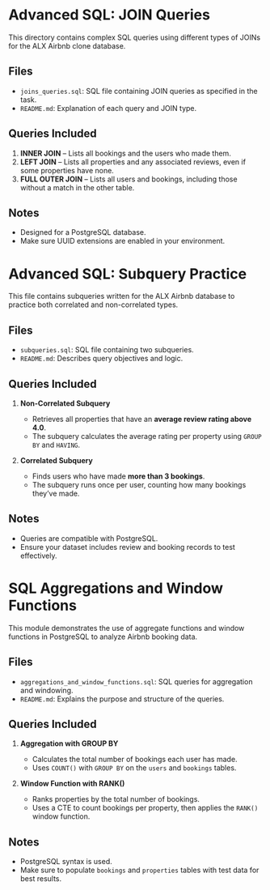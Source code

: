 # Advanced SQL: JOIN Queries

This directory contains complex SQL queries using different types of JOINs for the ALX Airbnb clone database.

## Files

- `joins_queries.sql`: SQL file containing JOIN queries as specified in the task.
- `README.md`: Explanation of each query and JOIN type.

## Queries Included

1. **INNER JOIN** – Lists all bookings and the users who made them.
2. **LEFT JOIN** – Lists all properties and any associated reviews, even if some properties have none.
3. **FULL OUTER JOIN** – Lists all users and bookings, including those without a match in the other table.

## Notes

- Designed for a PostgreSQL database.
- Make sure UUID extensions are enabled in your environment.

# Advanced SQL: Subquery Practice

This file contains subqueries written for the ALX Airbnb database to practice both correlated and non-correlated types.

## Files

- `subqueries.sql`: SQL file containing two subqueries.
- `README.md`: Describes query objectives and logic.

## Queries Included

1. **Non-Correlated Subquery**
   - Retrieves all properties that have an **average review rating above 4.0**.
   - The subquery calculates the average rating per property using `GROUP BY` and `HAVING`.

2. **Correlated Subquery**
   - Finds users who have made **more than 3 bookings**.
   - The subquery runs once per user, counting how many bookings they’ve made.

## Notes

- Queries are compatible with PostgreSQL.
- Ensure your dataset includes review and booking records to test effectively.


# SQL Aggregations and Window Functions

This module demonstrates the use of aggregate functions and window functions in PostgreSQL to analyze Airbnb booking data.

## Files

- `aggregations_and_window_functions.sql`: SQL queries for aggregation and windowing.
- `README.md`: Explains the purpose and structure of the queries.

## Queries Included

1. **Aggregation with GROUP BY**
   - Calculates the total number of bookings each user has made.
   - Uses `COUNT()` with `GROUP BY` on the `users` and `bookings` tables.

2. **Window Function with RANK()**
   - Ranks properties by the total number of bookings.
   - Uses a CTE to count bookings per property, then applies the `RANK()` window function.

## Notes

- PostgreSQL syntax is used.
- Make sure to populate `bookings` and `properties` tables with test data for best results.

